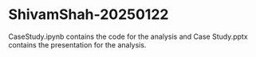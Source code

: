 # ShivamShah-20250122
CaseStudy.ipynb contains the code for the analysis and Case Study.pptx contains the presentation for the analysis.
